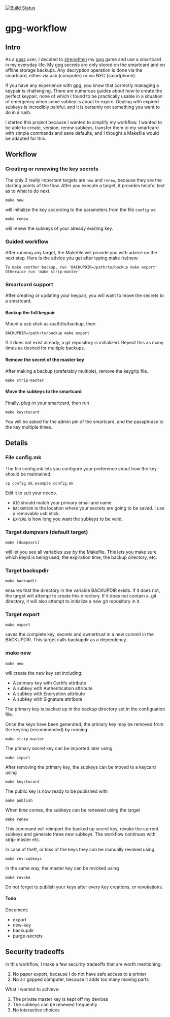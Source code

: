 [![Build Status](https://travis-ci.org/chmduquesne/gpg-workflow.svg?branch=master)](https://travis-ci.org/chmduquesne/gpg-workflow)

# gpg-workflow

## Intro

As a [pass](https://www.passwordstore.org/) user, I decided to
[strenghten](https://www.grepular.com/An_NFC_PGP_SmartCard_For_Android) my
gpg game and use a smartcard in my everyday life. My gpg secrets are only
stored on the smartcard and on offline storage backups. Any decryption
operation is done via the smartcard, either via usb (computer) or via NFC
(smartphone).

If you have any experience with gpg, you know that correctly managing a
keypair is challenging. There are numerous guides about how to create the
perfect keypair, none of which I found to be practically usable in a
situation of emergency when some subkey is about to expire. Dealing with
expired subkeys is incredibly painful, and it is certainly not something
you want to do in a rush.

I started this project because I wanted to simplify my workflow. I wanted
to be able to create, version, renew subkeys, transfer them to my
smartcard with simple commands and sane defaults, and I thought a Makefile
would be adapted for this.

## Workflow

### Creating or renewing the key secrets

The only 2 really important targets are `new` and `renew`, because they
are the starting points of the flow. After you execute a target, it
provides helpful text as to what to do next.

    make new

will initialize the key according to the parameters from the file
`config.mk`

    make renew

will renew the subkeys of your already existing key.


### Guided workflow

After running any target, the Makefile will provide you with advice on the
next step. Here is the advice you get after typing make (re)new:

    To make another backup, run 'BACKUPDIR=/path/to/backup make export'
    Otherwise run 'make strip-master'

### Smartcard support

After creating or updating your keypair, you will want to move the secrets
to a smartcard.

#### Backup the full keypair

Mount a usb stick as /path/to/backup, then

    BACKUPDIR=/path/to/backup make export

If it does not exist already, a git repository is initialized. Repeat this
as many times as desired for multiple backups.

#### Remove the secret of the master key

After making a backup (preferably multiple), remove the keygrip file.

    make strip-master

#### Move the subkeys to the smartcard

Finally, plug-in your smartcard, then run

    make keystocard

You will be asked for the admin pin of the smartcard, and the passphrase
to the key multiple times.

## Details

### File config.mk

The file config.mk lets you configure your preference about how the key
should be maintained.

    cp config.mk.example config.mk

Edit it to suit your needs.

* `UID` should match your primary email and name
* `BACKUPDIR` is the location where your secrets are going to be saved.
  I use a removable usb stick.
* `EXPIRE` is how long you want the subkeys to be valid.

### Target dumpvars (default target)

    make [dumpvars]

will let you see all variables use by the Makefile. This lets you make
sure which keyid is being used, the expiration time, the backup directory,
etc.

### Target backupdir

    make backupdir

ensures that the directory in the variable BACKUPDIR exists. If it does
not, the target will attempt to create this directory. If it does not
contain a .git directory, it will also attempt to initialize a new git
repository in it.

### Target export

    make export

saves the complete key, secrets and ownertrust in a new commit in the
BACKUPDIR. This target calls backupdir as a dependency.

### make new

    make new

will create the new key set including:

- A primary key with Certify attribute
- A subkey with Authentication attribute
- A subkey with Encryption attribute
- A subkey with Signature attribute

The primary key is backed up in the backup directory set in the configuation
file.

Once the keys have been generated, the primary key may be removed from the
keyring (recommended) by running:

    make strip-master

The primary secret key can be imported later using

    make import

After removing the primary key, the subkeys can be moved to a keycard using

    make keystocard

The public key is now ready to be published with

    make publish

When time comes, the subkeys can be renewed using the target

    make renew

This command will reimport the backed up secret key, revoke the current subkeys
and generate three new subkeys. The workflow continues with strip-master etc.

In case of theft, or loss of the keys they can be manually revoked using

    make rev-subkeys

In the same way, the master key can be revoked using

    make revoke

Do not forget to publish your keys after every key creations, or revokations.

#### Todo

Document:

- export
- new-key
- backupdir
- purge-secrets

## Security tradeoffs

In this workflow, I make a few security tradeoffs that are worth
mentioning:

1. No paper export, because I do not have safe access to a printer
2. No air gapped computer, because it adds too many moving parts

What I wanted to achieve:

1. The private master key is kept off my devices
2. The subkeys can be renewed frequently
3. No interactive choices



